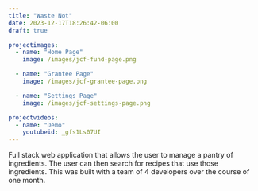 ```yaml
---
title: "Waste Not"
date: 2023-12-17T18:26:42-06:00
draft: true

projectimages: 
  - name: "Home Page"
    image: /images/jcf-fund-page.png

  - name: "Grantee Page"
    image: /images/jcf-grantee-page.png

  - name: "Settings Page"
    image: /images/jcf-settings-page.png

projectvideos:
  - name: "Demo"
    youtubeid: _gfs1Ls07UI
---
```


Full stack web application that allows the user to manage a pantry of ingredients. The user can then search for recipes that use those ingredients. This was built with a team of 4 developers over the course of one month.


